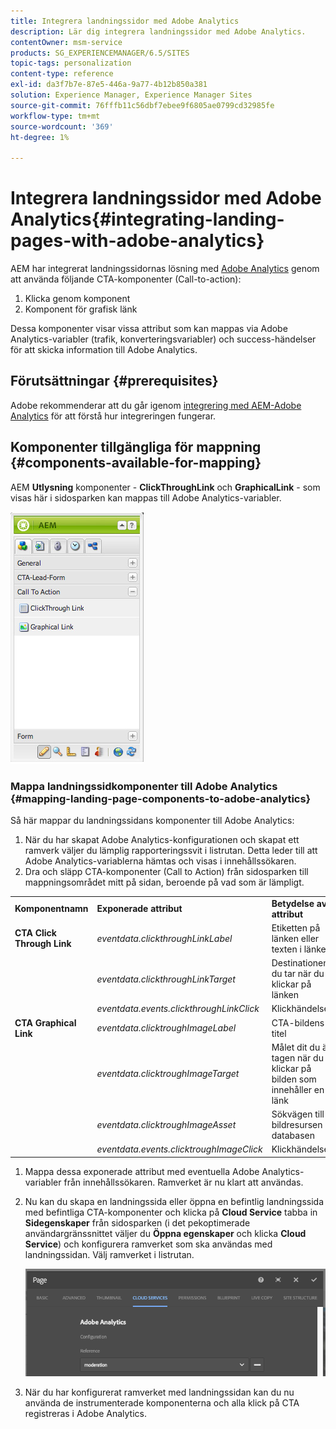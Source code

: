 ```yaml
---
title: Integrera landningssidor med Adobe Analytics
description: Lär dig integrera landningssidor med Adobe Analytics.
contentOwner: msm-service
products: SG_EXPERIENCEMANAGER/6.5/SITES
topic-tags: personalization
content-type: reference
exl-id: da3f7b7e-87e5-446a-9a77-4b12b850a381
solution: Experience Manager, Experience Manager Sites
source-git-commit: 76fffb11c56dbf7ebee9f6805ae0799cd32985fe
workflow-type: tm+mt
source-wordcount: '369'
ht-degree: 1%

---
```


# Integrera landningssidor med Adobe Analytics{#integrating-landing-pages-with-adobe-analytics}

AEM har integrerat landningssidornas lösning med [Adobe Analytics](https://www.omniture.com/en/products/analytics/sitecatalyst) genom att använda följande CTA-komponenter (Call-to-action):

1. Klicka genom komponent
1. Komponent för grafisk länk

Dessa komponenter visar vissa attribut som kan mappas via Adobe Analytics-variabler (trafik, konverteringsvariabler) och success-händelser för att skicka information till Adobe Analytics.

## Förutsättningar {#prerequisites}

Adobe rekommenderar att du går igenom [integrering med AEM-Adobe Analytics](/help/sites-administering/adobeanalytics.md) för att förstå hur integreringen fungerar.

## Komponenter tillgängliga för mappning {#components-available-for-mapping}

AEM **Utlysning** komponenter - **ClickThroughLink** och **GraphicalLink** - som visas här i sidosparken kan mappas till Adobe Analytics-variabler.

![chlimage_1-21](assets/chlimage_1-21a.jpeg)

### Mappa landningssidkomponenter till Adobe Analytics {#mapping-landing-page-components-to-adobe-analytics}

Så här mappar du landningssidans komponenter till Adobe Analytics:

1. När du har skapat Adobe Analytics-konfigurationen och skapat ett ramverk väljer du lämplig rapporteringssvit i listrutan. Detta leder till att Adobe Analytics-variablerna hämtas och visas i innehållssökaren.
1. Dra och släpp CTA-komponenter (Call to Action) från sidosparken till mappningsområdet mitt på sidan, beroende på vad som är lämpligt.

<table>
 <tbody>
  <tr>
   <td><strong>Komponentnamn</strong></td>
   <td><strong>Exponerade attribut</strong></td>
   <td><strong>Betydelse av attribut</strong></td>
  </tr>
  <tr>
   <td><strong>CTA Click Through Link</strong></td>
   <td><i>eventdata.clickthroughLinkLabel</i> <br /> </td>
   <td>Etiketten på länken eller texten i länken </td>
  </tr>
  <tr>
   <td><br type="_moz" /> </td>
   <td><i>eventdata.clickthroughLinkTarget</i> <br /> </td>
   <td>Destinationen du tar när du klickar på länken </td>
  </tr>
  <tr>
   <td><br type="_moz" /> </td>
   <td><i>eventdata.events.clickthroughLinkClick</i> <br /> </td>
   <td>Klickhändelsen </td>
  </tr>
  <tr>
   <td><strong>CTA Graphical Link</strong></td>
   <td><i>eventdata.clicktroughImageLabel</i> <br /> </td>
   <td>CTA-bildens titel </td>
  </tr>
  <tr>
   <td><br type="_moz" /> </td>
   <td><i>eventdata.clicktroughImageTarget</i> <br /> </td>
   <td>Målet dit du är tagen när du klickar på bilden som innehåller en länk</td>
  </tr>
  <tr>
   <td><br type="_moz" /> </td>
   <td><i>eventdata.clicktroughImageAsset</i> <br /> </td>
   <td>Sökvägen till bildresursen i databasen </td>
  </tr>
  <tr>
   <td><br type="_moz" /> </td>
   <td><i>eventdata.events.clicktroughImageClick</i> <br /> </td>
   <td>Klickhändelsen</td>
  </tr>
 </tbody>
</table>

1. Mappa dessa exponerade attribut med eventuella Adobe Analytics-variabler från innehållssökaren. Ramverket är nu klart att användas.
1. Nu kan du skapa en landningssida eller öppna en befintlig landningssida med befintliga CTA-komponenter och klicka på **Cloud Service** tabba in **Sidegenskaper** från sidosparken (i det pekoptimerade användargränssnittet väljer du **Öppna egenskaper** och klicka **Cloud Service**) och konfigurera ramverket som ska användas med landningssidan. Välj ramverket i listrutan.

   ![chlimage_1-25](assets/chlimage_1-25a.png)

1. När du har konfigurerat ramverket med landningssidan kan du nu använda de instrumenterade komponenterna och alla klick på CTA registreras i Adobe Analytics.
